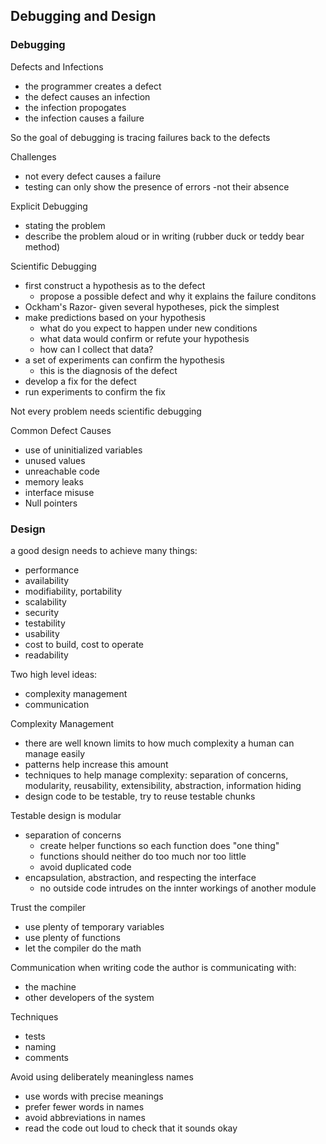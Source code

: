 ## Debugging and Design

### Debugging
Defects and Infections
- the programmer creates a defect
- the defect causes an infection
- the infection propogates
- the infection causes a failure

So the goal of debugging is tracing failures back to the defects

Challenges
- not every defect causes a failure
- testing can only show the presence of errors -not their absence

Explicit Debugging
- stating the problem
- describe the problem aloud or in writing (rubber duck or teddy bear method)

Scientific Debugging
- first construct a hypothesis as to the defect
    - propose a possible defect and why it explains the failure conditons
- Ockham's Razor- given several hypotheses, pick the simplest
- make predictions based on your hypothesis
    - what do you expect to happen under new conditions
    - what data would confirm or refute your hypothesis
    - how can I collect that data?
- a set of experiments can confirm the hypothesis
    - this is the diagnosis of the defect
- develop a fix for the defect
- run experiments to confirm the fix

Not every problem needs scientific debugging

Common Defect Causes
- use of uninitialized variables
- unused values
- unreachable code
- memory leaks
- interface misuse
- Null pointers


### Design
a good design needs to achieve many things:
- performance
- availability
- modifiability, portability
- scalability
- security
- testability
- usability
- cost to build, cost to operate
- readability

Two high level ideas:
- complexity management
- communication

Complexity Management
- there are well known limits to how much complexity a human can manage easily
- patterns help increase this amount
- techniques to help manage complexity: separation of concerns, modularity, reusability, extensibility, abstraction, information hiding
- design code to be testable, try to reuse testable chunks

Testable design is modular
- separation of concerns
    - create helper functions so each function does "one thing"
    - functions should neither do too much nor too little
    - avoid duplicated code
- encapsulation, abstraction, and respecting the interface
    - no outside code intrudes on the innter workings of another module

Trust the compiler
- use plenty of temporary variables
- use plenty of functions
- let the compiler do the math

Communication
when writing code the author is communicating with:
- the machine
- other developers of the system

Techniques
- tests
- naming
- comments

Avoid using deliberately meaningless names
- use words with precise meanings
- prefer fewer words in names
- avoid abbreviations in names
- read the code out loud to check that it sounds okay










